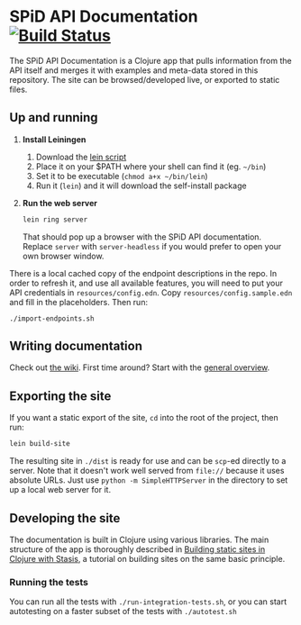 # SPiD API Documentation [![Build Status](https://travis-ci.org/schibsted/spid-tech-docs.svg?branch=master)](https://travis-ci.org/schibsted/spid-tech-docs)

The SPiD API Documentation is a Clojure app that pulls information
from the API itself and merges it with examples and meta-data stored
in this repository. The site can be browsed/developed live, or
exported to static files.

## Up and running

1. **Install Leiningen**

   1. Download the [lein script](https://raw.github.com/technomancy/leiningen/stable/bin/lein)
   2. Place it on your $PATH where your shell can find it (eg. `~/bin`)
   3. Set it to be executable (`chmod a+x ~/bin/lein`)
   4. Run it (`lein`) and it will download the self-install package

2. **Run the web server**

   ```sh
   lein ring server
   ```

   That should pop up a browser with the SPiD API documentation.
   Replace `server` with `server-headless` if you would prefer to open
   your own browser window.

There is a local cached copy of the endpoint descriptions in the repo. In order
to refresh it, and use all available features, you will need to put your API
credentials in `resources/config.edn`. Copy `resources/config.sample.edn` and
fill in the placeholders. Then run:

```
./import-endpoints.sh
```

## Writing documentation

Check out
[the wiki](https://github.com/schibsted/spid-tech-docs/wiki).
First time around? Start with the
[general overview](https://github.com/schibsted/spid-tech-docs/wiki/general-overview).

## Exporting the site

If you want a static export of the site, `cd` into the root of the project, then
run:

```sh
lein build-site
```

The resulting site in `./dist` is ready for use and can be `scp`-ed directly to
a server. Note that it doesn't work well served from `file://` because it
uses absolute URLs. Just use `python -m SimpleHTTPServer` in the directory to
set up a local web server for it.

## Developing the site

The documentation is built in Clojure using various libraries. The main
structure of the app is thoroughly described in
[Building static sites in Clojure with Stasis](http://cjohansen.no/building-static-sites-in-clojure-with-stasis),
a tutorial on building sites on the same basic principle.

### Running the tests

You can run all the tests with `./run-integration-tests.sh`, or you
can start autotesting on a faster subset of the tests with
`./autotest.sh`
